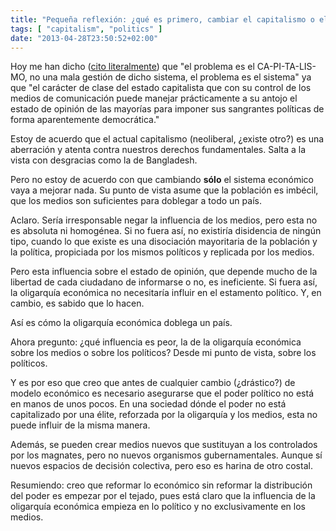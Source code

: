 ```yaml
---
title: "Pequeña reflexión: ¿qué es primero, cambiar el capitalismo o el poder?"
tags: [ "capitalism", "politics" ]
date: "2013-04-28T23:50:52+02:00"
---
```


Hoy me han dicho ([cito literalmente](https://www.meneame.net/story/partido-pirata-islandes-entra-parlamento/c016#c-16)) que "el problema es el CA-PI-TA-LIS-MO, no una mala gestión de dicho sistema, el problema es el sistema" ya que "el carácter de clase del estado capitalista que con su control de los medios de comunicación puede manejar prácticamente a su antojo el estado de opinión de las mayorías para imponer sus sangrantes políticas de forma aparentemente democrática."

Estoy de acuerdo que el actual capitalismo (neoliberal, ¿existe otro?) es una aberración y atenta contra nuestros derechos fundamentales. Salta a la vista con desgracias como la de Bangladesh.

Pero no estoy de acuerdo con que cambiando **sólo** el sistema económico vaya a mejorar nada. Su punto de vista asume que la población es imbécil, que los medios son suficientes para doblegar a todo un país.

Aclaro. Sería irresponsable negar la influencia de los medios, pero esta no es absoluta ni homogénea. Si no fuera así, no existiría disidencia de ningún tipo, cuando lo que existe es una disociación mayoritaria de la población y la política, propiciada por los mismos políticos y replicada por los medios.

Pero esta influencia sobre el estado de opinión, que depende mucho de la libertad de cada ciudadano de informarse o no, es ineficiente. Si fuera así, la oligarquía económica no necesitaría influir en el estamento político. Y, en cambio, es sabido que lo hacen.

Así es cómo la oligarquía económica doblega un país.

Ahora pregunto: ¿qué influencia es peor, la de la oligarquía económica sobre los medios o sobre los políticos? Desde mi punto de vista, sobre los políticos.

Y es por eso que creo que antes de cualquier cambio (¿drástico?) de modelo económico es necesario asegurarse que el poder político no está en manos de unos pocos. En una sociedad dónde el poder no está capitalizado por una élite, reforzada por la oligarquía y los medios, esta no puede influir de la misma manera.

Además, se pueden crear medios nuevos que sustituyan a los controlados por los magnates, pero no nuevos organismos gubernamentales. Aunque sí nuevos espacios de decisión colectiva, pero eso es harina de otro costal.

Resumiendo: creo que reformar lo económico sin reformar la distribución del poder es empezar por el tejado, pues está claro que la influencia de la oligarquía económica empieza en lo político y no exclusivamente en los medios.
